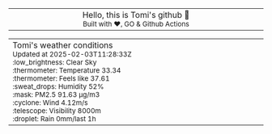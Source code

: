 
<div align="center">
<table>
<tbody>
<td align="center">
<img width="2000" height="0"><br>
Hello, this is Tomi's github 👋<br>
<sup>Built with ❤️, GO & Github Actions</sup><br>
<img width="2000" height="0">
</td>
</tbody>
</table>
</div>
<table>
<tbody>
<td align="left">
<img width="2000" height="0"><br>
Tomi's weather conditions<br>
<sup>Updated at 2025-02-03T11:28:33Z</sup><br>
<sup>:low_brightness: Clear Sky</sup><br>
<sup>:thermometer: Temperature 33.34 </sup><br>
<sup>:thermometer: Feels like 37.61</sup><br>
<sup>:sweat_drops: Humidity 52%</sup><br>
<sup>:mask: PM2.5 91.63 μg/m3</sup><br>
<sup>:cyclone: Wind 4.12m/s </sup><br>
<sup>:telescope: Visibility 8000m </sup><br>
<sup>:droplet: Rain 0mm/last 1h </sup><br>
<img width="2000" height="0">
</td>
<td align="left">
<img width="2000" height="0"><br>
<br>
<img width="2000" height="0">
</td>
</tbody>
</table>
</div>
    